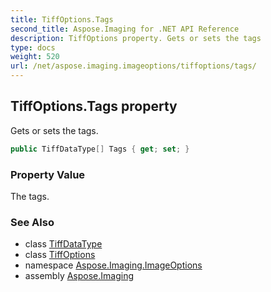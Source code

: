 ```yaml
---
title: TiffOptions.Tags
second_title: Aspose.Imaging for .NET API Reference
description: TiffOptions property. Gets or sets the tags
type: docs
weight: 520
url: /net/aspose.imaging.imageoptions/tiffoptions/tags/
---
```

## TiffOptions.Tags property

Gets or sets the tags.

```csharp
public TiffDataType[] Tags { get; set; }
```

### Property Value

The tags.

### See Also

* class [TiffDataType](../../../aspose.imaging.fileformats.tiff/tiffdatatype/)
* class [TiffOptions](../)
* namespace [Aspose.Imaging.ImageOptions](../../tiffoptions/)
* assembly [Aspose.Imaging](../../../)


